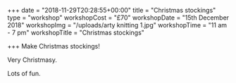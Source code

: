 +++
date = "2018-11-29T20:28:55+00:00"
title = "Christmas stockings"
type = "workshop"
workshopCost = "£70"
workshopDate = "15th December 2018"
workshopImg = "/uploads/arty knitting 1.jpg"
workshopTime = "11 am - 7 pm"
workshopTitle = "Christmas stockings"

+++
Make Christmas stockings!

Very Christmasy.

Lots of fun.